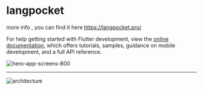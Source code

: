 # langpocket
more info , you can find it here
https://langpocket.pro/



For help getting started with Flutter development, view the
[online documentation](https://docs.flutter.dev/), which offers tutorials,
samples, guidance on mobile development, and a full API reference.

![hero-app-screens-800](https://github.com/aliamerj/langpocket/assets/76897266/2cbda49c-7e14-44ed-ba57-ec1873505d8c)

---

![architecture](https://github.com/QLang-git/langpocket/assets/76897266/5ebcee06-9006-4696-b367-d15ae60664a6)
